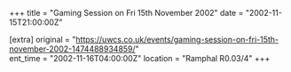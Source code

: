 +++
title = "Gaming Session on Fri 15th November 2002"
date = "2002-11-15T21:00:00Z"

[extra]
original = "https://uwcs.co.uk/events/gaming-session-on-fri-15th-november-2002-1474488934859/"    
ent_time = "2002-11-16T04:00:00Z"
location = "Ramphal R0.03/4"
+++



